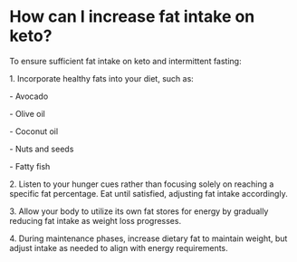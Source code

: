 # How can I increase fat intake on keto?

To ensure sufficient fat intake on keto and intermittent fasting:

1\. Incorporate healthy fats into your diet, such as:

\- Avocado

\- Olive oil

\- Coconut oil

\- Nuts and seeds

\- Fatty fish

2\. Listen to your hunger cues rather than focusing solely on reaching a specific fat percentage. Eat until satisfied, adjusting fat intake accordingly.

3\. Allow your body to utilize its own fat stores for energy by gradually reducing fat intake as weight loss progresses.

4\. During maintenance phases, increase dietary fat to maintain weight, but adjust intake as needed to align with energy requirements.